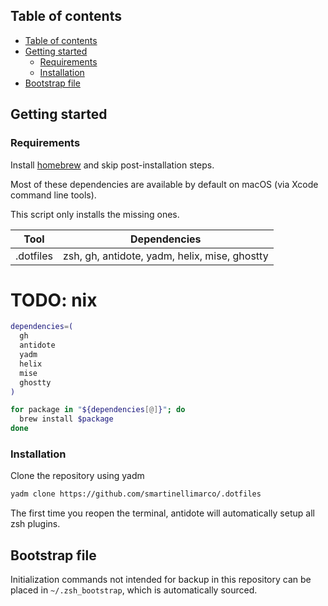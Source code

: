 ## Table of contents

<!--toc:start-->
- [Table of contents](#table-of-contents)
- [Getting started](#getting-started)
  - [Requirements](#requirements)
  - [Installation](#installation)
- [Bootstrap file](#bootstrap-file)
<!--toc:end-->

## Getting started

### Requirements

Install [homebrew](https://brew.sh/) and skip post-installation steps.

Most of these dependencies are available by default on macOS (via Xcode command line tools).

This script only installs the missing ones.

| Tool | Dependencies |
|------|--------------|
| .dotfiles | zsh, gh, antidote, yadm, helix, mise, ghostty |

# TODO: nix

```zsh
dependencies=(
  gh
  antidote
  yadm
  helix
  mise
  ghostty
)

for package in "${dependencies[@]}"; do
  brew install $package
done
```

### Installation

Clone the repository using yadm
```zsh
yadm clone https://github.com/smartinellimarco/.dotfiles
```

The first time you reopen the terminal, antidote will automatically setup all zsh plugins.

## Bootstrap file

Initialization commands not intended for backup in this repository can be placed in `~/.zsh_bootstrap`, which is automatically sourced.

